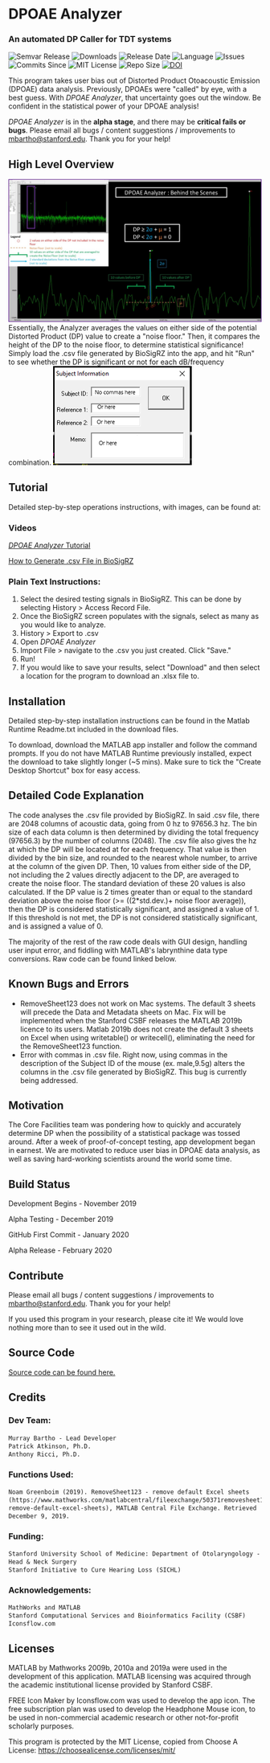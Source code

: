 # DPOAE Analyzer

### An automated DP Caller for TDT systems
![Semvar Release](https://img.shields.io/github/v/tag/Murray-Bartho/DPOAE-Analyzer?color=blueviolet)&nbsp;![Downloads](https://img.shields.io/github/downloads/Murray-Bartho/DPOAE-Analyzer/total?color=ff69b4)&nbsp;![Release Date](https://img.shields.io/github/release-date-pre/Murray-Bartho/DPOAE-Analyzer)&nbsp;![Language](https://img.shields.io/badge/Language-MATLAB-important)&nbsp;![Issues](https://img.shields.io/github/issues/Murray-Bartho/DPOAE-Analyzer)&nbsp;![Commits Since](https://img.shields.io/github/commits-since/Murray-Bartho/DPOAE-Analyzer/v0.1.0?color=9cf)&nbsp;![MIT License](https://img.shields.io/github/license/Murray-Bartho/DPOAE-Analyzer)
![Repo Size](https://img.shields.io/github/repo-size/Murray-Bartho/DPOAE-Analyzer?color=yellow)&nbsp;[![DOI](https://zenodo.org/badge/232431204.svg)](https://zenodo.org/badge/latestdoi/232431204)&nbsp;

This program takes user bias out of Distorted Product Otoacoustic Emission (DPOAE) data analysis. Previously, DPOAEs were "called" by eye, with a best guess. With *DPOAE Analyzer*, that uncertainty goes out the window. Be confident in the statistical power of your DPOAE analysis!

*DPOAE Analyzer* is in the **alpha stage**, and there may be **critical fails or bugs**. Please email all bugs / content suggestions / improvements to mbartho@stanford.edu. Thank you for your help! 


## High Level Overview
<img src="assets/images/infographic.jpg" alt="hi" class="inline"/>
Essentially, the Analyzer averages the values on either side of the potential Distorted Product (DP) value to create a "noise floor." Then, it compares the height of the DP to the noise floor, to determine statistical significance! Simply load the .csv file generated by BioSigRZ into the app, and hit "Run" to see whether the DP is significant or not for each dB/frequency combination. 


<img src="assets/images/application_error_edit.png" alt="hi" class="inline"/>


## Tutorial 
Detailed step-by-step operations instructions, with images, can be found at: 

### Videos
[*DPOAE Analyzer* Tutorial](https://youtu.be/3AhPbnBKEZs)

[How to Generate .csv File in BioSigRZ](https://youtu.be/MTaayvbmQtc)

### Plain Text Instructions: 
1. Select the desired testing signals in BioSigRZ. This can be done by selecting History > Access Record File.
2. Once the BioSigRZ screen populates with the signals, select as many as you would like to analyze. 
3. History > Export to .csv
4. Open *DPOAE Analyzer*
5. Import File > navigate to the .csv you just created. Click "Save."
6. Run!
7. If you would like to save your results, select "Download" and then select a location for the program to download an .xlsx file to. 

## Installation
Detailed step-by-step installation instructions can be found in the Matlab Runtime Readme.txt included in the download files. 

To download, download the MATLAB app installer and follow the command prompts. If you do not have MATLAB Runtime previously installed, expect the download to take slightly longer (~5 mins). Make sure to tick the "Create Desktop Shortcut" box for easy access. 

## Detailed Code Explanation
The code analyses the .csv file provided by BioSigRZ. In said .csv file, there are 2048 columns of acoustic data, going from 0 hz to 97656.3 hz. The bin size of each data column is then determined by dividing the total frequency (97656.3) by the number of columns (2048). The .csv file also gives the hz at which the DP will be located at for each frequency. That value is then divided by the bin size, and rounded to the nearest whole number, to arrive at the column of the given DP. Then, 10 values from either side of the DP, not including the 2 values directly adjacent to the DP, are averaged to create the noise floor. The standard deviation of these 20 values is also calculated. If the DP value is 2 times greater than or equal to the standard deviation above the noise floor (>= ((2*std.dev.)+ noise floor average)), then the DP is considered statistically significant, and assigned a value of 1. If this threshold is not met, the DP is not considered statistically significant, and is assigned a value of 0.

The majority of the rest of the raw code deals with GUI design, handling user input error, and fiddling with MATLAB's labrynthine data type conversions. Raw code can be found linked below. 

## Known Bugs and Errors
- RemoveSheet123 does not work on Mac systems. The default 3 sheets will precede the Data and Metadata sheets on Mac. Fix will be implemented when the Stanford CSBF releases the MATLAB 2019b licence to its users. Matlab 2019b does not create the default 3 sheets on Excel when using writetable() or writecell(), eliminating the need for the RemoveSheet123 function. 
- Error with commas in .csv file. Right now, using commas in the description of the Subject ID of the mouse (ex. male,9.5g) alters the columns in the .csv file generated by BioSigRZ. This bug is currently being addressed. 

## Motivation
The Core Facilities team was pondering how to quickly and accurately determine DP when the possibility of a statistical package was tossed around. After a week of proof-of-concept testing, app development began in earnest. We are motivated to reduce user bias in DPOAE data analysis, as well as saving hard-working scientists around the world some time. 

## Build Status
Development Begins - November 2019

Alpha Testing - December 2019

GitHub First Commit - January 2020

Alpha Release - February 2020

## Contribute
Please email all bugs / content suggestions / improvements to mbartho@stanford.edu. Thank you for your help! 

If you used this program in your research, please cite it! We would love nothing more than to see it used out in the wild. 

## Source Code
[Source code can be found here.](raw_app_code.txt)

## Credits
### Dev Team:
	Murray Bartho - Lead Developer
	Patrick Atkinson, Ph.D.
	Anthony Ricci, Ph.D.

### Functions Used:
	Noam Greenboim (2019). RemoveSheet123 - remove default Excel sheets (https://www.mathworks.com/matlabcentral/fileexchange/50371removesheet123-remove-default-excel-sheets), MATLAB Central File Exchange. Retrieved December 9, 2019.

### Funding:
	Stanford University School of Medicine: Department of Otolaryngology - Head & Neck Surgery
	Stanford Initiative to Cure Hearing Loss (SICHL)

### Acknowledgements:
	MathWorks and MATLAB
	Stanford Computational Services and Bioinformatics Facility (CSBF)
	Iconsflow.com

## Licenses
MATLAB by Mathworks 2009b, 2010a and 2019a were used in the development of this application. 
MATLAB licensing was acquired through the academic institutional license provided by Stanford CSBF. 

FREE Icon Maker by Iconsflow.com was used to develop the app icon. 
The free subscription plan was used to develop the Headphone Mouse icon, to be used in non-commercial academic research or other not-for-profit scholarly purposes. 

This program is protected by the MIT License, copied from Choose A License: https://choosealicense.com/licenses/mit/

[infographic]: /infographic.jpg "Infographic .jpg downloadable from home page of repository."
